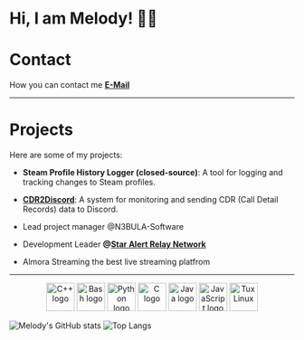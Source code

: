 # Hi, I am Melody! 🏳️‍⚧️ 

# Contact

How you can contact me
**[E-Mail](mailto:melodyrockls@proton.me)**

---

# Projects

Here are some of my projects:

- **Steam Profile History Logger (closed-source)**: A tool for logging and tracking changes to Steam profiles.
- **[CDR2Discord](https://github.com/M310DYR0CKS/CDR2Discord)**: A system for monitoring and sending CDR (Call Detail Records) data to Discord.


- Lead project manager @N3BULA-Software
- Development Leader **@[Star Alert Relay Network](https://www.youtube.com/watch?v=GaAUS0GsG_M)**
- Almora Streaming the best live streaming platfrom
---



<p align="center">
<img src="https://upload.wikimedia.org/wikipedia/commons/1/18/ISO_C%2B%2B_Logo.svg" alt="C++ logo" width="50" height="50">
<img src="https://upload.wikimedia.org/wikipedia/commons/thumb/4/4b/Bash_Logo_Colored.svg/512px-Bash_Logo_Colored.svg.png?20180723054350" alt="Bash logo" width="50" height="50">
<img src="https://upload.wikimedia.org/wikipedia/commons/c/c3/Python-logo-notext.svg" alt="Python logo" width="50" height="50">
<img src="https://upload.wikimedia.org/wikipedia/commons/1/19/C_Logo.png" alt="C logo" width="50" height="50">
<img src="https://img.icons8.com/color/512/java-coffee-cup-logo.png" alt="Java logo" width="50" height="50">
<img src="https://upload.wikimedia.org/wikipedia/commons/thumb/6/6a/JavaScript-logo.png/600px-JavaScript-logo.png" alt="JavaScript logo" width="50" height="50">
<img src="https://upload.wikimedia.org/wikipedia/commons/thumb/3/35/Tux.svg/1200px-Tux.svg.png" alt="Tux Linux" width="50" height="50">

![Melody's GitHub stats](https://github-readme-stats.vercel.app/api?username=M310DYR0CKS&show_icons=true&theme=radical) ![Top Langs](https://github-readme-stats.vercel.app/api/top-langs/?username=M310DYR0CKS&layout=compact&theme=radical)






